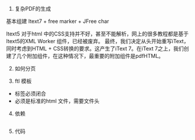 
1.  复杂PDF的生成

基本组建 Itext7 + free marker + JFree char

Itext5 对于html 中的CSS支持并不好，甚至不能解析，网上的很多教程都是基于Itext5的XML Worker 组件，已经被废弃。
最终，我们决定从头开始重写iText，同时考虑到HTML + CSS转换的要求。这产生了iText 7。在iText 7之上，我们创建了几个附加组件，在这种情况下，最重要的附加组件是pdfHTML。



2. 如何分页

3. ftl 模板
 - 标签必须闭合
 -  必须是标准的html 文件，需要文件头


4. 依赖

    ```java

    ```
5. 代码
